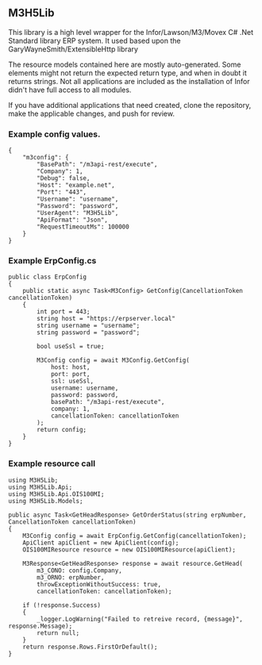 ## M3H5Lib

This library is a high level wrapper for the Infor/Lawson/M3/Movex C# .Net Standard library ERP system.  It used based upon the GaryWayneSmith/ExtensibleHttp library

The resource models contained here are mostly auto-generated.  Some elements might not return the expected return type, and when in doubt it returns strings. Not all applications are included as the installation of Infor didn't have full access to all modules.

If you have additional applications that need created, clone the repository, make the applicable changes, and push for review.


### Example config values.
```
{
	"m3config": {
		"BasePath": "/m3api-rest/execute",
		"Company": 1,
		"Debug": false,
		"Host": "example.net",
		"Port": "443",
		"Username": "username",
		"Password": "password",
		"UserAgent": "M3H5Lib",
		"ApiFormat": "Json",
		"RequestTimeoutMs": 100000
	}
}
```

### Example ErpConfig.cs
```
public class ErpConfig
{
	public static async Task<M3Config> GetConfig(CancellationToken cancellationToken)
	{
		int port = 443;
		string host = "https://erpserver.local"
		string username = "username";
		string password = "password";

		bool useSsl = true;

		M3Config config = await M3Config.GetConfig(
			host: host,
			port: port,
			ssl: useSsl,
			username: username,
			password: password,
			basePath: "/m3api-rest/execute",
			company: 1,
			cancellationToken: cancellationToken
		);
		return config;
	}
}

```

### Example resource call
```
using M3H5Lib;
using M3H5Lib.Api;
using M3H5Lib.Api.OIS100MI;
using M3H5Lib.Models;

public async Task<GetHeadResponse> GetOrderStatus(string erpNumber, CancellationToken cancellationToken)
{
	M3Config config = await ErpConfig.GetConfig(cancellationToken);
	ApiClient apiClient = new ApiClient(config);
	OIS100MIResource resource = new OIS100MIResource(apiClient);

	M3Response<GetHeadResponse> response = await resource.GetHead(
		m3_CONO: config.Company,
		m3_ORNO: erpNumber,
		throwExceptionWithoutSuccess: true,
		cancellationToken: cancellationToken);

	if (!response.Success)
	{
		_logger.LogWarning("Failed to retreive record, {message}", response.Message);
		return null;
	}
	return response.Rows.FirstOrDefault();
}

```